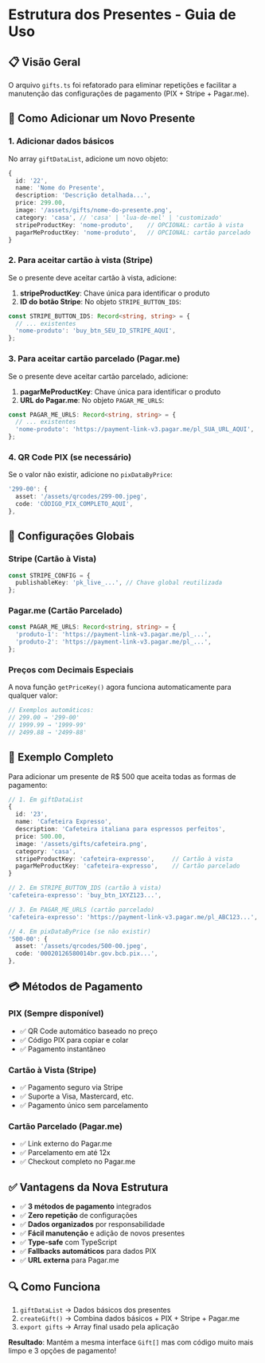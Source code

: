 # Estrutura dos Presentes - Guia de Uso

## 📋 Visão Geral

O arquivo `gifts.ts` foi refatorado para eliminar repetições e facilitar a manutenção das configurações de pagamento (PIX + Stripe + Pagar.me).

## 🔧 Como Adicionar um Novo Presente

### 1. Adicionar dados básicos

No array `giftDataList`, adicione um novo objeto:

```typescript
{
  id: '22',
  name: 'Nome do Presente',
  description: 'Descrição detalhada...',
  price: 299.00,
  image: '/assets/gifts/nome-do-presente.png',
  category: 'casa', // 'casa' | 'lua-de-mel' | 'customizado'
  stripeProductKey: 'nome-produto',    // OPCIONAL: cartão à vista
  pagarMeProductKey: 'nome-produto',   // OPCIONAL: cartão parcelado
}
```

### 2. Para aceitar cartão à vista (Stripe)

Se o presente deve aceitar cartão à vista, adicione:

1. **stripeProductKey**: Chave única para identificar o produto
2. **ID do botão Stripe**: No objeto `STRIPE_BUTTON_IDS`:

```typescript
const STRIPE_BUTTON_IDS: Record<string, string> = {
  // ... existentes
  'nome-produto': 'buy_btn_SEU_ID_STRIPE_AQUI',
};
```

### 3. Para aceitar cartão parcelado (Pagar.me)

Se o presente deve aceitar cartão parcelado, adicione:

1. **pagarMeProductKey**: Chave única para identificar o produto
2. **URL do Pagar.me**: No objeto `PAGAR_ME_URLS`:

```typescript
const PAGAR_ME_URLS: Record<string, string> = {
  // ... existentes
  'nome-produto': 'https://payment-link-v3.pagar.me/pl_SUA_URL_AQUI',
};
```

### 4. QR Code PIX (se necessário)

Se o valor não existir, adicione no `pixDataByPrice`:

```typescript
'299-00': {
  asset: '/assets/qrcodes/299-00.jpeg',
  code: 'CÓDIGO_PIX_COMPLETO_AQUI',
},
```

## 🎯 Configurações Globais

### Stripe (Cartão à Vista)

```typescript
const STRIPE_CONFIG = {
  publishableKey: 'pk_live_...', // Chave global reutilizada
};
```

### Pagar.me (Cartão Parcelado)

```typescript
const PAGAR_ME_URLS: Record<string, string> = {
  'produto-1': 'https://payment-link-v3.pagar.me/pl_...',
  'produto-2': 'https://payment-link-v3.pagar.me/pl_...',
};
```

### Preços com Decimais Especiais

A nova função `getPriceKey()` agora funciona automaticamente para qualquer valor:

```typescript
// Exemplos automáticos:
// 299.00 → '299-00'
// 1999.99 → '1999-99'
// 2499.88 → '2499-88'
```

## 🚀 Exemplo Completo

Para adicionar um presente de R$ 500 que aceita todas as formas de pagamento:

```typescript
// 1. Em giftDataList
{
  id: '23',
  name: 'Cafeteira Expresso',
  description: 'Cafeteira italiana para espressos perfeitos',
  price: 500.00,
  image: '/assets/gifts/cafeteira.png',
  category: 'casa',
  stripeProductKey: 'cafeteira-expresso',     // Cartão à vista
  pagarMeProductKey: 'cafeteira-expresso',    // Cartão parcelado
}

// 2. Em STRIPE_BUTTON_IDS (cartão à vista)
'cafeteira-expresso': 'buy_btn_1XYZ123...',

// 3. Em PAGAR_ME_URLS (cartão parcelado)
'cafeteira-expresso': 'https://payment-link-v3.pagar.me/pl_ABC123...',

// 4. Em pixDataByPrice (se não existir)
'500-00': {
  asset: '/assets/qrcodes/500-00.jpeg',
  code: '00020126580014br.gov.bcb.pix...',
},
```

## 💳 Métodos de Pagamento

### PIX (Sempre disponível)

- ✅ QR Code automático baseado no preço
- ✅ Código PIX para copiar e colar
- ✅ Pagamento instantâneo

### Cartão à Vista (Stripe)

- ✅ Pagamento seguro via Stripe
- ✅ Suporte a Visa, Mastercard, etc.
- ✅ Pagamento único sem parcelamento

### Cartão Parcelado (Pagar.me)

- ✅ Link externo do Pagar.me
- ✅ Parcelamento em até 12x
- ✅ Checkout completo no Pagar.me

## ✅ Vantagens da Nova Estrutura

- ✅ **3 métodos de pagamento** integrados
- ✅ **Zero repetição** de configurações
- ✅ **Dados organizados** por responsabilidade
- ✅ **Fácil manutenção** e adição de novos presentes
- ✅ **Type-safe** com TypeScript
- ✅ **Fallbacks automáticos** para dados PIX
- ✅ **URL externa** para Pagar.me

## 🔍 Como Funciona

1. `giftDataList` → Dados básicos dos presentes
2. `createGift()` → Combina dados básicos + PIX + Stripe + Pagar.me
3. `export gifts` → Array final usado pela aplicação

**Resultado**: Mantém a mesma interface `Gift[]` mas com código muito mais limpo e 3 opções de pagamento!
